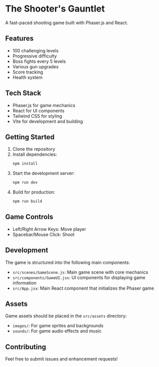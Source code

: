 # The Shooter's Gauntlet

A fast-paced shooting game built with Phaser.js and React.

## Features

- 100 challenging levels
- Progressive difficulty
- Boss fights every 5 levels
- Various gun upgrades
- Score tracking
- Health system

## Tech Stack

- Phaser.js for game mechanics
- React for UI components
- Tailwind CSS for styling
- Vite for development and building

## Getting Started

1. Clone the repository
2. Install dependencies:
   ```bash
   npm install
   ```
3. Start the development server:
   ```bash
   npm run dev
   ```
4. Build for production:
   ```bash
   npm run build
   ```

## Game Controls

- Left/Right Arrow Keys: Move player
- Spacebar/Mouse Click: Shoot

## Development

The game is structured into the following main components:

- `src/scenes/GameScene.js`: Main game scene with core mechanics
- `src/components/GameUI.jsx`: UI components for displaying game information
- `src/App.jsx`: Main React component that initializes the Phaser game

## Assets

Game assets should be placed in the `src/assets` directory:
- `images/`: For game sprites and backgrounds
- `sounds/`: For game audio effects and music

## Contributing

Feel free to submit issues and enhancement requests! 